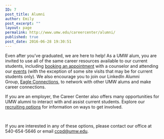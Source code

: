 ```yaml
---
ID: 7
post_title: Alumni
author: Emily
post_excerpt: ""
layout: page
permalink: http://www.umw.edu/careercenter/alumni/
published: true
post_date: 2016-06-28 19:30:51
---
```

Even after you’ve graduated, we are here to help! As a UMW alum, you are invited to use all of the same career resources available to our current students, including <a href="https://www.umw.edu/careercenter/students/appointments/">booking an appointment</a> with a counselor and attending our <a href="http://www.umw.edu/careercenter/events/">events</a> (with the exception of some site visits that may be for current students only). We also encourage you to join our LinkedIn Alumni Group, <a href="https://www.linkedin.com/groups/3135259">Eagle Connections</a>, to network with other UMW alums and make career connections.

If you are an employer, the Career Center also offers many opportunities for UMW alumni to interact with and assist current students. Explore our <a href="https://www.umw.edu/careercenter/employers/">recruiting options</a> for information on ways to get involved.

&nbsp;

If you are interested in any of these options, please contact our office at 540-654-5646 or email <a href="mailto:ccpd@umw.edu">ccpd@umw.edu.</a>
